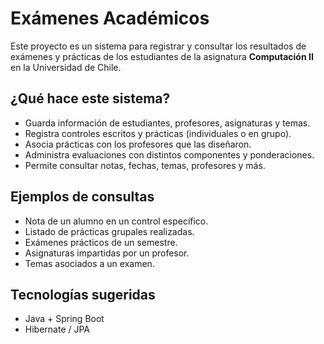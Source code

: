 # Exámenes Académicos

Este proyecto es un sistema para registrar y consultar los resultados de exámenes y prácticas de los estudiantes de la asignatura **Computación II** en la Universidad de Chile.

## ¿Qué hace este sistema?

- Guarda información de estudiantes, profesores, asignaturas y temas.
- Registra controles escritos y prácticas (individuales o en grupo).
- Asocia prácticas con los profesores que las diseñaron.
- Administra evaluaciones con distintos componentes y ponderaciones.
- Permite consultar notas, fechas, temas, profesores y más.

## Ejemplos de consultas

- Nota de un alumno en un control específico.
- Listado de prácticas grupales realizadas.
- Exámenes prácticos de un semestre.
- Asignaturas impartidas por un profesor.
- Temas asociados a un examen.

## Tecnologías sugeridas

- Java + Spring Boot
- Hibernate / JPA



